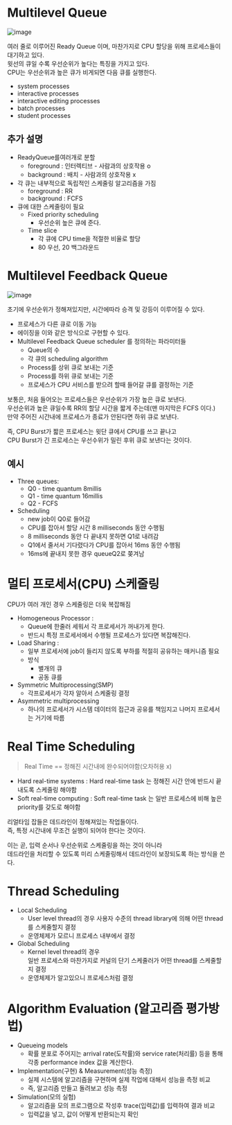 # Multilevel Queue

![image](https://user-images.githubusercontent.com/50267433/141049759-c62ef45a-063d-4421-80d9-5298ad40fac6.png)

여러 줄로 이루어진 Ready Queue 이며, 마찬가지로 CPU 할당을 위해 프로세스들이 대기하고 있다.   
윗선의 큐일 수록 우선순위가 높다는 특징을 가지고 있다.   
CPU는 우선순위과 높은 큐가 비게되면 다음 큐를 실행한다.   
 
* system processes  
* interactive processes   
* interactive editing processes   
* batch processes  
* student processes   

## 추가 설명 

* ReadyQueue를여러개로 분할
    * foreground : 인터렉티브 - 사람과의 상호작용 o
    * background : 배치 - 사람과의 상호작용 x 
* 각 큐는 내부적으로 독립적인 스케줄링 알고리즘을 가짐 
    * foreground : RR 
    * background : FCFS
* 큐에 대한 스케줄링이 필요  
    * Fixed priority scheduling
        * 우선순위 높은 큐에 준다.   
    * Time slice  
        * 각 큐에 CPU time을 적절한 비율로 할당 
        * 80 우선, 20 백그라운드    

# Multilevel Feedback Queue
   
![image](https://user-images.githubusercontent.com/50267433/141050020-dd0d70a2-f9b8-4c19-a834-45071b3e968b.png)   
   
초기에 우선순위가 정해져있지만, 시간에따라 승격 및 강등이 이루어질 수 있다.   

* 프로세스가 다른 큐로 이동 가능 
* 에이징을 이와 같은 방식으로 구현할 수 있다.  
* Multilevel Feedback Queue scheduler 를 정의하는 파라미터들
    * Queue의 수
    * 각 큐의 scheduling algorithm
    * Process를 상위 큐로 보내는 기준
    * Process를 하위 큐로 보내는 기준 
    * 프로세스가 CPU 서비스를 받으려 할때 들어갈 큐를 결정하는 기준 
   
보통은, 처음 들어오는 프로세스들은 우선순위가 가장 높은 큐로 보낸다.         
우선순위과 높은 큐일수록 RR의 할당 시간을 짧게 주는데(맨 마지막은 FCFS 이다.)            
만약 주어진 시간내에 프로세스가 종료가 안된다면 하위 큐로 보낸다.    
 
즉, CPU Burst가 짧은 프로세스는 윗단 큐에서 CPU를 쓰고 끝나고        
CPU Burst가 긴 프로세스는 우선수위가 밀린 후위 큐로 보낸다는 것이다.  

## 예시  
* Three queues: 
    * Q0 - time quantum 8millis
    * Q1 - time quantum 16millis
    * Q2 - FCFS
* Scheduling
    * new job이 Q0로 들어감
    * CPU를 잡아서 할당 시간 8 milliseconds 동안 수행됨 
    * 8 milliseconds 동안 다 끝내지 못하면 Q1로 내려감
    * Q1에서 줄서서 기다렸다가 CPU를 잡아서 16ms 동안 수행됨
    * 16ms에 끝내지 못한 경우 queueQ2로 쫒겨남 

# 멀티 프로세서(CPU) 스케줄링 
CPU가 여러 개인 경우 스케줄링은 더욱 복잡해짐

* Homogeneous Processor : 
    * Queue에 한줄러 세워서 각 프로세서가 꺼내가게 한다.
    * 반드시 특정 프로세서에서 수행될 프로세스가 있다면 복잡해진다.   
* Load Sharing : 
    * 일부 프로세서에 job이 들리지 않도록 부하를 적절히 공유하는 매커니즘 필요 
    * 방식 
        * 별개의 큐 
        * 공동 큐를   
* Symmetric Multiprocessing(SMP)
    * 각프로세서가 각자 알아서 스케줄링 결정
* Asymmetric multiprocessing
    * 하나의 프로세서가 시스템 데이터의 접근과 공유를 책임지고 나머지 프로세서는 거기에 따름 

# Real Time Scheduling 
> Real Time == 정해진 시간내에 완수되어야함(오차허용 x)  

* Hard real-time systems : Hard real-time task 는 정해진 시간 안에 반드시 끝내도록 스케줄링 해야함   
* Soft real-time computing : Soft real-time task 는 일반 프로세스에 비해 높은 priority를 갖도로 해야함   
   
리얼타임 잡들은 데드라인이 정해져있는 작업들이다.       
즉, 특정 시간내에 무조건 실행이 되어야 한다는 것이다.  
   
이는 곧, 입력 순서나 우선순위로 스케줄링을 하는 것이 아니라        
데드라인을 처리할 수 있도록 미리 스케줄링해서 데드라인이 보장되도록 하는 방식을 쓴다.    

# Thread Scheduling 

* Local Scheduling
    * User level thread의 경우
      사용자 수준의 thread library에 의해 어떤 thread를 스케줄할지 결정   
    * 운영체제가 모르니 프로세스 내부에서 결정 
* Global Scheduling
    * Kernel level thread의 경우    
      일반 프로세스와 마찬가지로 커널의 단기 스케줄러가 어떤 thread를 스케줄할지 결정 
    * 운영체제가 알고있으니 프로세스처럼 결정 


# Algorithm Evaluation (알고리즘 평가방법)   

* Queueing models
    * 확률 분포로 주어지는 arrival rate(도착률)와 service rate(처리률) 등을 통해   
      각종 performance index 값을 계산한다.  
* Implementation(구현) & Measurement(성능 측정) 
    * 실제 시스템에 알고리즘을 구현하며 실제 작업에 대해서 성능을 측정 비교 
    * 즉, 알고리즘 만들고 돌려보고 성능 측정 
* Simulation(모의 실험) 
    * 알고리즘을 모의 프로그램으로 작성후 trace(입력값)를 입력하여 결과 비교
    * 입력값을 넣고, 값이 어떻게 반환되는지 확인 

   
         
      












